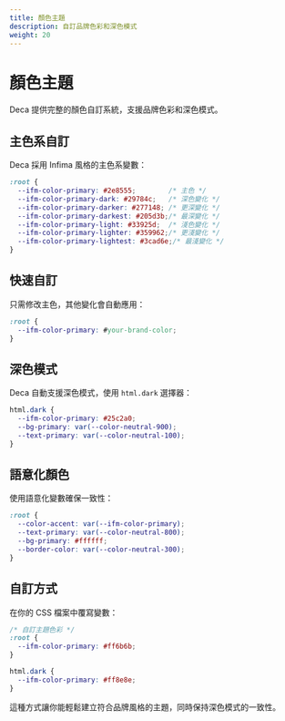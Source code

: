 ```yaml
---
title: 顏色主題
description: 自訂品牌色彩和深色模式
weight: 20
---
```


# 顏色主題

Deca 提供完整的顏色自訂系統，支援品牌色彩和深色模式。

## 主色系自訂

Deca 採用 Infima 風格的主色系變數：

```css
:root {
  --ifm-color-primary: #2e8555;        /* 主色 */
  --ifm-color-primary-dark: #29784c;   /* 深色變化 */
  --ifm-color-primary-darker: #277148; /* 更深變化 */
  --ifm-color-primary-darkest: #205d3b;/* 最深變化 */
  --ifm-color-primary-light: #33925d;  /* 淺色變化 */
  --ifm-color-primary-lighter: #359962;/* 更淺變化 */
  --ifm-color-primary-lightest: #3cad6e;/* 最淺變化 */
}
```

## 快速自訂

只需修改主色，其他變化會自動應用：

```css
:root {
  --ifm-color-primary: #your-brand-color;
}
```

## 深色模式

Deca 自動支援深色模式，使用 `html.dark` 選擇器：

```css
html.dark {
  --ifm-color-primary: #25c2a0;
  --bg-primary: var(--color-neutral-900);
  --text-primary: var(--color-neutral-100);
}
```

## 語意化顏色

使用語意化變數確保一致性：

```css
:root {
  --color-accent: var(--ifm-color-primary);
  --text-primary: var(--color-neutral-800);
  --bg-primary: #ffffff;
  --border-color: var(--color-neutral-300);
}
```

## 自訂方式

在你的 CSS 檔案中覆寫變數：

```css
/* 自訂主題色彩 */
:root {
  --ifm-color-primary: #ff6b6b;
}

html.dark {
  --ifm-color-primary: #ff8e8e;
}
```

這種方式讓你能輕鬆建立符合品牌風格的主題，同時保持深色模式的一致性。